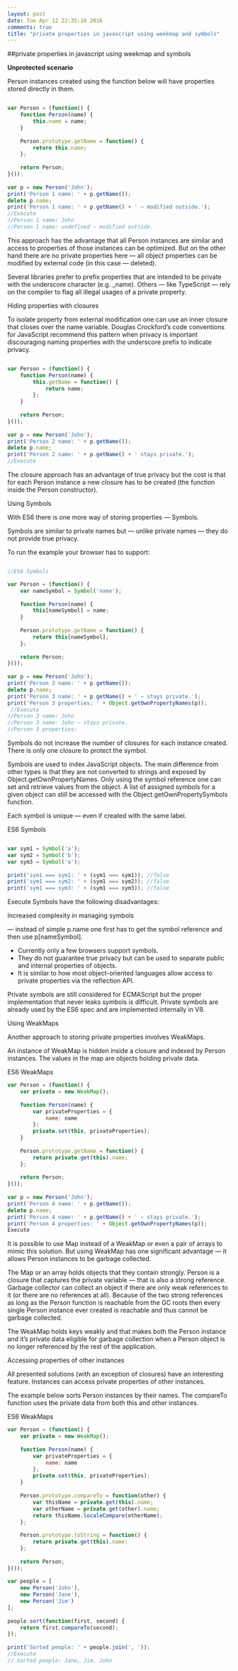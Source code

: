 ```yaml
---
layout: post
date: Tue Apr 12 22:35:18 2016
comments: true
title: "private properties in javascript using weekmap and symbols"
---
```


##private properties in javascript using weekmap and symbols

<strong>Unprotected scenario</strong>

Person instances created using the function below will have properties stored directly in them.


```javascript

var Person = (function() {
    function Person(name) {
        this.name = name;
    }
​
    Person.prototype.getName = function() {
        return this.name;
    };
​
    return Person;
}());
​
var p = new Person('John');
print('Person 1 name: ' + p.getName());
delete p.name;
print('Person 1 name: ' + p.getName() + ' — modified outside.');
//Execute
//Person 1 name: John
//Person 1 name: undefined — modified outside.

```

This approach has the advantage that all Person instances are similar and access to properties of those instances can be optimized. But on the other hand there are no private properties here — all object properties can be modified by external code (in this case — deleted).

Several libraries prefer to prefix properties that are intended to be private with the underscore character (e.g. _name). Others — like TypeScript — rely on the compiler to flag all illegal usages of a private property.

Hiding properties with closures

To isolate property from external modification one can use an inner closure that closes over the name variable. Douglas Crockford’s code conventions for JavaScript recommend this pattern when privacy is important discouraging naming properties with the underscore prefix to indicate privacy.

```javascript

var Person = (function() {
    function Person(name) {
        this.getName = function() {
            return name;
        };
    }
​
    return Person;
}());
​
var p = new Person('John');
print('Person 2 name: ' + p.getName());
delete p.name;
print('Person 2 name: ' + p.getName() + ' stays private.');
//Execute

```

The closure approach has an advantage of true privacy but the cost is that for each Person instance a new closure has to be created (the function inside the Person constructor).

Using Symbols

With ES6 there is one more way of storing properties — Symbols.

Symbols are similar to private names but — unlike private names — they do not provide true privacy.

To run the example your browser has to support:

```javascript

//ES6 Symbols

var Person = (function() {
    var nameSymbol = Symbol('name');
​
    function Person(name) {
        this[nameSymbol] = name;
    }
​
    Person.prototype.getName = function() {
        return this[nameSymbol];
    };
​
    return Person;
}());
​
var p = new Person('John');
print('Person 3 name: ' + p.getName());
delete p.name;
print('Person 3 name: ' + p.getName() + ' — stays private.');
print('Person 3 properties: ' + Object.getOwnPropertyNames(p));
 //Execute
//Person 3 name: John
//Person 3 name: John — stays private.
//Person 3 properties: 
```

Symbols do not increase the number of closures for each instance created. There is only one closure to protect the symbol.

Symbols are used to index JavaScript objects. The main difference from other types is that they are not converted to strings and exposed by Object.getOwnPropertyNames. Only using the symbol reference one can set and retrieve values from the object. A list of assigned symbols for a given object can still be accessed with the Object.getOwnPropertySymbols function.

Each symbol is unique — even if created with the same label.

ES6 Symbols

```javascript

var sym1 = Symbol('a');
var sym2 = Symbol('b');
var sym3 = Symbol('a');
​
print('sym1 === sym1: ' + (sym1 === sym1)); //false
print('sym1 === sym2: ' + (sym1 === sym2)); //false
print('sym1 === sym3: ' + (sym1 === sym3)); //false
```

Execute
Symbols have the following disadvantages:

Increased complexity in managing symbols 

— instead of simple p.name one first has to get the symbol reference and then use p[nameSymbol].
- Currently only a few browsers support symbols.
- They do not guarantee true privacy but can be used to separate public and internal properties of objects.
- It is similar to how most object-oriented languages allow access to private properties via the reflection API.

Private symbols are still considered for ECMAScript but the proper implementation that never leaks symbols is difficult. Private symbols are already used by the ES6 spec and are implemented internally in V8.

Using WeakMaps

Another approach to storing private properties involves WeakMaps.

An instance of WeakMap is hidden inside a closure and indexed by Person instances. The values in the map are objects holding private data.

ES6 WeakMaps

```javascript
var Person = (function() {
    var private = new WeakMap();
​
    function Person(name) {
        var privateProperties = {
            name: name
        };
        private.set(this, privateProperties);
    }
​
    Person.prototype.getName = function() {
        return private.get(this).name;
    };
​
    return Person;
}());
​
var p = new Person('John');
print('Person 4 name: ' + p.getName());
delete p.name;
print('Person 4 name: ' + p.getName() + ' — stays private.');
print('Person 4 properties: ' + Object.getOwnPropertyNames(p));
Execute
```

It is possible to use Map instead of a WeakMap or even a pair of arrays to mimic this solution. But using WeakMap has one significant advantage — it allows Person instances to be garbage collected.

The Map or an array holds objects that they contain strongly. Person is a closure that captures the private variable — that is also a strong reference. Garbage collector can collect an object if there are only weak references to it (or there are no references at all). Because of the two strong references as long as the Person function is reachable from the GC roots then every single Person instance ever created is reachable and thus cannot be garbage collected.

The WeakMap holds keys weakly and that makes both the Person instance and it’s private data eligible for garbage collection when a Person object is no longer referenced by the rest of the application.

Accessing properties of other instances

All presented solutions (with an exception of closures) have an interesting feature. Instances can access private properties of other instances.

The example below sorts Person instances by their names. The compareTo function uses the private data from both this and other instances.

ES6 WeakMaps

```javascript
var Person = (function() {
    var private = new WeakMap();
​
    function Person(name) {
        var privateProperties = {
            name: name
        };
        private.set(this, privateProperties);
    }
​
    Person.prototype.compareTo = function(other) {
        var thisName = private.get(this).name;
        var otherName = private.get(other).name;
        return thisName.localeCompare(otherName);
    };
​
    Person.prototype.toString = function() {
        return private.get(this).name;
    };
​
    return Person;
}());
​
var people = [
    new Person('John'),
    new Person('Jane'),
    new Person('Jim')
];
​
people.sort(function(first, second) {
    return first.compareTo(second);
});
​
print('Sorted people: ' + people.join(', '));
//Execute
// Sorted people: Jane, Jim, John
```
